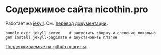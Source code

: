# Содержимое сайта nicothin.pro

Работает на [jekyll](https://jekyllrb.com/). См. [перевод документации](http://prgssr.ru/documentation/).

```
bundle exec jekyll serve    # запустить сборку и слежение локально
gem install jekyll-paginate # доустановить плагин
```

[Поддерживаемые на github пдагины](https://help.github.com/articles/adding-jekyll-plugins-to-a-github-pages-site/).
